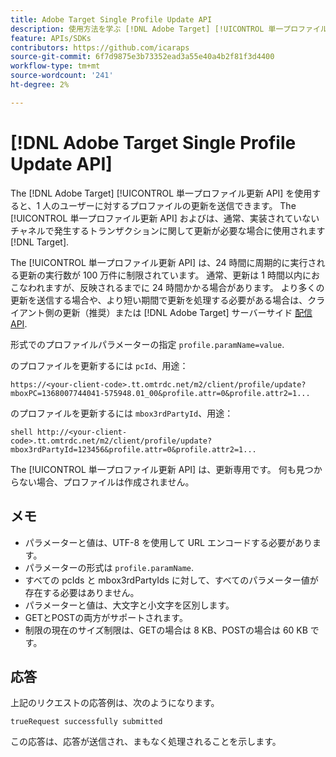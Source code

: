 ```yaml
---
title: Adobe Target Single Profile Update API
description: 使用方法を学ぶ [!DNL Adobe Target] [!UICONTROL 単一プロファイル更新 API] 1 人の訪問者のプロファイルデータをに送信する [!DNL Target].
feature: APIs/SDKs
contributors: https://github.com/icaraps
source-git-commit: 6f7d9875e3b73352ead3a55e40a4b2f81f3d4400
workflow-type: tm+mt
source-wordcount: '241'
ht-degree: 2%

---
```


# [!DNL Adobe Target Single Profile Update API]

The [!DNL Adobe Target] [!UICONTROL 単一プロファイル更新 API] を使用すると、1 人のユーザーに対するプロファイルの更新を送信できます。 The [!UICONTROL 単一プロファイル更新 API] およびは、通常、実装されていないチャネルで発生するトランザクションに関して更新が必要な場合に使用されます [!DNL Target].

The [!UICONTROL 単一プロファイル更新 API] は、24 時間に周期的に実行される更新の実行数が 100 万件に制限されています。 通常、更新は 1 時間以内におこなわれますが、反映されるまでに 24 時間かかる場合があります。 より多くの更新を送信する場合や、より短い期間で更新を処理する必要がある場合は、クライアント側の更新（推奨）または [!DNL Adobe Target] サーバーサイド [配信 API](/help/dev/implement/delivery-api/overview.md).

形式でのプロファイルパラメーターの指定 `profile.paramName=value`.

のプロファイルを更新するには `pcId`、用途：

``````
https://<your-client-code>.tt.omtrdc.net/m2/client/profile/update?mboxPC=1368007744041-575948.01_00&profile.attr=0&profile.attr2=1...
``````

のプロファイルを更新するには `mbox3rdPartyId`、用途：

``````
shell http://<your-client-code>.tt.omtrdc.net/m2/client/profile/update?mbox3rdPartyId=123456&profile.attr=0&profile.attr2=1...
``````

The [!UICONTROL 単一プロファイル更新 API] は、更新専用です。 何も見つからない場合、プロファイルは作成されません。

## メモ

* パラメーターと値は、UTF-8 を使用して URL エンコードする必要があります。
* パラメーターの形式は `profile.paramName`.
* すべての pcIds と mbox3rdPartyIds に対して、すべてのパラメーター値が存在する必要はありません。
* パラメーターと値は、大文字と小文字を区別します。
* GETとPOSTの両方がサポートされます。
* 制限の現在のサイズ制限は、GETの場合は 8 KB、POSTの場合は 60 KB です。

## 応答

上記のリクエストの応答例は、次のようになります。

`trueRequest successfully submitted`

この応答は、応答が送信され、まもなく処理されることを示します。